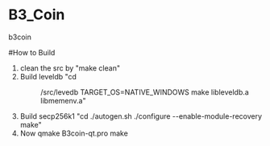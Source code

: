 # B3_Coin

b3coin

#How to Build
1. clean the src by "make clean"
2. Build leveldb "cd <dir>/src/levedb  TARGET_OS=NATIVE_WINDOWS make libleveldb.a libmemenv.a"
3. Build secp256k1 "cd <to secp256k1> ./autogen.sh ./configure --enable-module-recovery make"
4. Now qmake B3coin-qt.pro make
